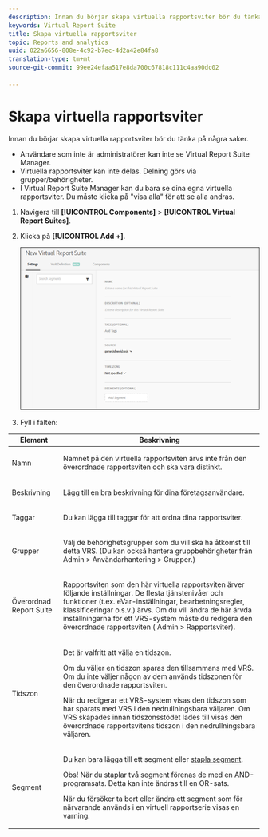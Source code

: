 ```yaml
---
description: Innan du börjar skapa virtuella rapportsviter bör du tänka på några saker.
keywords: Virtual Report Suite
title: Skapa virtuella rapportsviter
topic: Reports and analytics
uuid: 022a6656-808e-4c92-b7ec-4d2a42e84fa8
translation-type: tm+mt
source-git-commit: 99ee24efaa517e8da700c67818c111c4aa90dc02

---
```



# Skapa virtuella rapportsviter

Innan du börjar skapa virtuella rapportsviter bör du tänka på några saker.

* Användare som inte är administratörer kan inte se Virtual Report Suite Manager.
* Virtuella rapportsviter kan inte delas. Delning görs via grupper/behörigheter.
* I Virtual Report Suite Manager kan du bara se dina egna virtuella rapportsviter. Du måste klicka på &quot;visa alla&quot; för att se alla andras.

1. Navigera till **[!UICONTROL Components]** > **[!UICONTROL Virtual Report Suites]**.
1. Klicka på **[!UICONTROL Add +]**.

   ![](assets/new_vrs.png)

1. Fyll i fälten:

<table id="table_0F85B56480BB46CBA5BE236BBD70156D"> 
 <thead> 
  <tr> 
   <th colname="col1" class="entry"> Element </th> 
   <th colname="col2" class="entry"> Beskrivning </th> 
  </tr> 
 </thead>
 <tbody> 
  <tr> 
   <td colname="col1"> Namn </td> 
   <td colname="col2"> <p>Namnet på den virtuella rapportsviten ärvs inte från den överordnade rapportsviten och ska vara distinkt. </p> </td> 
  </tr> 
  <tr> 
   <td colname="col1"> Beskrivning </td> 
   <td colname="col2"> <p>Lägg till en bra beskrivning för dina företagsanvändare. </p> </td> 
  </tr> 
  <tr> 
   <td colname="col1"> Taggar </td> 
   <td colname="col2"> <p>Du kan lägga till taggar för att ordna dina rapportsviter. </p> </td> 
  </tr> 
  <tr> 
   <td colname="col1"> Grupper </td> 
   <td colname="col2"> <p>Välj de behörighetsgrupper som du vill ska ha åtkomst till detta VRS. (Du kan också hantera gruppbehörigheter från <span class="ignoretag"><span class="uicontrol"> Admin</span> &gt; <span class="uicontrol"> Användarhantering</span> &gt; <span class="uicontrol"> Grupper</span></span>.) </p> </td> 
  </tr> 
  <tr> 
   <td colname="col1"> Överordnad Report Suite </td> 
   <td colname="col2"> <p>Rapportsviten som den här virtuella rapportsviten ärver följande inställningar. De flesta tjänstenivåer och funktioner (t.ex. eVar-inställningar, bearbetningsregler, klassificeringar o.s.v.) ärvs. Om du vill ändra de här ärvda inställningarna för ett VRS-system måste du redigera den överordnade rapportsviten (<span class="ignoretag"><span class="uicontrol"> Admin</span> &gt; <span class="uicontrol"> Rapportsviter</span></span>). </p> </td> 
  </tr> 
  <tr> 
   <td colname="col1"> Tidszon </td> 
   <td colname="col2"> <p>Det är valfritt att välja en tidszon. </p> <p>Om du väljer en tidszon sparas den tillsammans med VRS. Om du inte väljer någon av dem används tidszonen för den överordnade rapportsviten. </p> <p>När du redigerar ett VRS-system visas den tidszon som har sparats med VRS i den nedrullningsbara väljaren. Om VRS skapades innan tidszonsstödet lades till visas den överordnade rapportsvitens tidszon i den nedrullningsbara väljaren. </p> </td> 
  </tr> 
  <tr> 
   <td colname="col1"> Segment </td> 
   <td colname="col2"> <p>Du kan bara lägga till ett segment eller <a href="https://marketing.adobe.com/resources/help/en_US/analytics/segment/seg_stack.html"  > stapla segment</a>. </p> <p> <p>Obs!  När du staplar två segment förenas de med en AND-programsats. Detta kan inte ändras till en OR-sats. </p> </p> <p>När du försöker ta bort eller ändra ett segment som för närvarande används i en virtuell rapportserie visas en varning. </p> </td> 
  </tr> 
 </tbody> 
</table>

